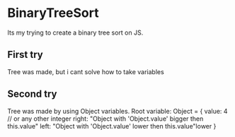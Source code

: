 # BinaryTreeSort
Its my trying to create a binary tree sort on JS. 

## First try
Tree was made, but i cant solve how to take variables  

## Second try
Tree was made by using Object variables.
Root variable:
Object = {
  value: 4 // or any other integer
  right: "Object with 'Object.value' bigger then this.value"
  left: "Object with 'Object.value' lower then this.value"lower
}
